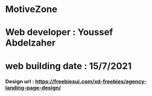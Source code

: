 # MotiveZone

# Web developer : Youssef Abdelzaher

# web building date : 15/7/2021

### Design url : https://freebiesui.com/xd-freebies/agency-landing-page-design/
